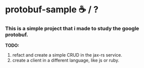 # protobuf-sample :coffee: / ? 

### This is a simple project that i made to study the google protobuf.

**TODO:**

1. refact and create a simple CRUD in the jax-rs service.
2. create a client in a different language, like js or ruby.
